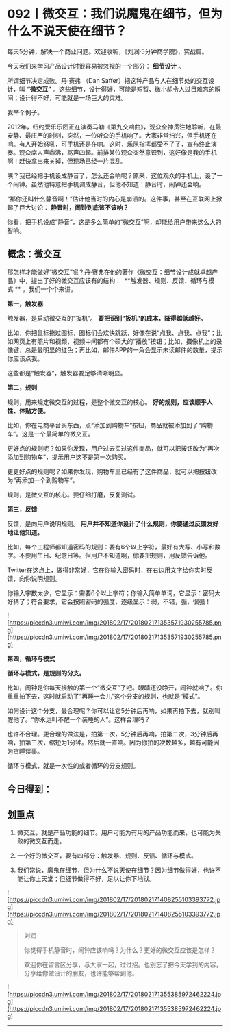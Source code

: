 # 092丨微交互：我们说魔鬼在细节，但为什么不说天使在细节？

每天5分钟，解决一个商业问题。欢迎收听，《刘润·5分钟商学院》，实战篇。

今天我们来学习产品设计时很容易被忽视的一个部分： **细节设计** 。

所谓细节决定成败。丹·赛弗 （Dan Saffer）把这种产品与人在细节处的交互设计，叫 **“微交互”** 。这些细节，设计得好，可能是短暂、微小却令人过目难忘的瞬间；设计得不好，可能就是一场巨大的灾难。

我举个例子。

2012年，纽约爱乐乐团正在演奏马勒《第九交响曲》，观众全神贯注地聆听，在最安静、最庄严的时刻，突然，一位听众的手机响了。大家非常扫兴，但手机还在响。有人开始怒吼，可手机还是在响。这时，乐队指挥都受不了了，宣布终止演奏。观众席人声鼎沸，骂声四起。前排某位观众突然意识到，这好像是我的手机啊！赶快拿出来关掉，但现场已经一片混乱。

咦？我已经把手机设成静音了，怎么还会响呢？原来，这位观众的手机上，设了一个闹钟。虽然他特意把手机调成静音，但他不知道：静音时，闹钟还会响。

“那你还叫什么静音啊！”估计他当时的内心是崩溃的。这件事，甚至在互联网上掀起了巨大讨论： **静音时，闹钟到底该不该响？**

你看，把手机设成“静音”，这是多么简单的“微交互”啊，却能给用户带来这么大的影响。

## 概念：微交互

那怎样才能做好“微交互”呢？丹·赛弗在他的著作《微交互：细节设计成就卓越产品》中，提出了好的微交互应该有的结构：  **触发器、规则、反馈、循环与模式 ** 。我们一个个来讲。

 **第一，触发器**

触发器，是启动微交互的“扳机”。 **要把识别“扳机”的成本，降得越低越好。**

比如，你把鼠标拖过图标，图标们会欢快跳跃，好像在说“点我、点我、点我”；比如网页上有照片和视频，视频中间都有个硕大的“播放”按钮；比如，摄像机上的录像键，总是最明显的红色；再比如，邮件APP的一角会显示未读邮件的数量，提示你应该点我。

这些都是“触发器”，触发器要足够清晰明显。

 **第二，规则**

规则，用来规定微交互的过程，是整个微交互的核心。 **好的规则，应该顺乎人性、体贴方便。**

比如，你在电商平台买东西，点“添加到购物车”按钮，商品就被添加到了“购物车”。这是一个最简单的微交互。

更好点的规则呢？如果你发现，用户过去买过这件商品，就可以把按钮改为“再次添加到购物车”，提示用户这不是第一次购买。

更更好点的规则呢？如果你发现，购物车里已经有了这件商品，就可以把按钮改为“再添加一个到购物车”。

规则，是微交互的核心。要仔细打磨，反复测试。

 **第三，反馈**

反馈，是向用户说明规则。 **用户并不知道你设计了什么规则，你要通过反馈友好地让他知道。**

比如，每个工程师都知道密码的规则：要有6个以上字符，最好有大写、小写和数字。不要用生日、纪念日等。但用户不知道啊，你要把规则，用反馈告诉他。

Twitter在这点上，做得非常好，它在你输入密码时，在右边用文字给你实时反馈，向你说明规则。

你输入字数太少，它显示：需要6个以上字符；你输入简单单词，它显示：密码太好猜了；符合要求，它会按照密码的强度，逐级显示：弱，不错，强，很强！

![https://piccdn3.umiwi.com/img/201802/17/201802171353571930255785.png](https://piccdn3.umiwi.com/img/201802/17/201802171353571930255785.png)

 **第四，循环与模式**

 **循环与模式，是规则的分支。**

比如，闹钟是你每天接触的第一个“微交互”了吧。眼睛还没睁开，闹钟就响了。你重重拍下去，这时就启动了“再睡一会儿”这个分支的规则，也就是“模式”。

如何设计这个分支，最合理呢？你可以让它5分钟后再响，如果再拍下去，就别叫醒他了。“你永远叫不醒一个装睡的人”。这样合理吗？

也许不合理。更合理的做法是，拍第一次，5分钟后再响，拍第二次，3分钟后再响，拍第三次，缩短为1分钟。然后就一直响。因为你拍的次数越多，越有可能因为贪睡误事。

循环与模式，就是一次性的或者循环的分支规则。

## 今日得到：

## 划重点

1. 微交互，就是产品功能的细节。用户可能为有用的产品功能而来，也可能为失败的微交互而走。

2. 一个好的微交互，要有四部分：触发器、规则、反馈、循环与模式。

3. 我们常说，魔鬼在细节，但为什么不说天使在细节？因为细节做得好，也许不能让你上天堂；但细节做得不好，足以让你下地狱。

![https://piccdn3.umiwi.com/img/201802/17/201802171408255103393772.jpg](https://piccdn3.umiwi.com/img/201802/17/201802171408255103393772.jpg)

> 刘润
> 
> 你觉得手机静音时，闹钟应该响吗？为什么？更好的微交互应该是怎样？
> 
> 欢迎你在留言区分享，与大家一起，过过招。也别忘了把今天学到的内容，分享给你做设计的朋友，也许能够帮到他。

![https://piccdn3.umiwi.com/img/201802/17/201802171355385972462224.jpg](https://piccdn3.umiwi.com/img/201802/17/201802171355385972462224.jpg)

---
